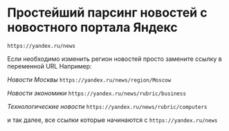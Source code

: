 # Простейший парсинг новостей с новостного портала Яндекс

`https://yandex.ru/news`

Если необходимо изменить регион новостей просто замените ссылку в переменной URL
Например:

_Новости Москвы_ `https://yandex.ru/news/region/Moscow`

_Новости экономики_ `https://yandex.ru/news/rubric/business`

_Технологические новости_ `https://yandex.ru/news/rubric/computers`

и так далее, все ссылки которые начинаются с `https://yandex.ru/news`